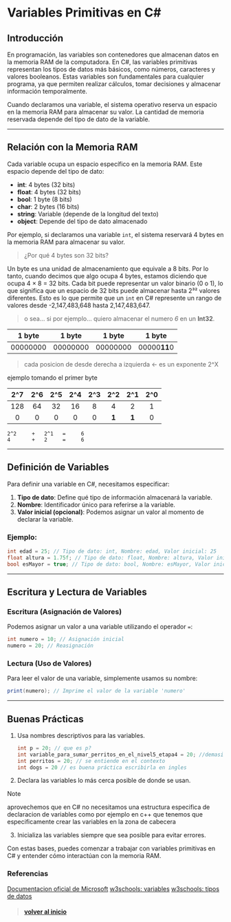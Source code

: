 # **Variables Primitivas en C#**

## **Introducción**

En programación, las variables son contenedores que almacenan datos en la memoria RAM de la computadora. En C#, las variables primitivas representan los tipos de datos más básicos, como números, caracteres y valores booleanos. Estas variables son fundamentales para cualquier programa, ya que permiten realizar cálculos, tomar decisiones y almacenar información temporalmente.

Cuando declaramos una variable, el sistema operativo reserva un espacio en la memoria RAM para almacenar su valor. La cantidad de memoria reservada depende del tipo de dato de la variable.

---

## **Relación con la Memoria RAM**

Cada variable ocupa un espacio específico en la memoria RAM. Este espacio depende del tipo de dato:

- **int**: 4 bytes (32 bits)
- **float**: 4 bytes (32 bits)
- **bool**: 1 byte (8 bits)
- **char**: 2 bytes (16 bits)
- **string**: Variable (depende de la longitud del texto)
- **object**: Depende del tipo de dato almacenado

Por ejemplo, si declaramos una variable `int`, el sistema reservará 4 bytes en la memoria RAM para almacenar su valor.

>  ¿Por qué 4 bytes son 32 bits?

Un byte es una unidad de almacenamiento que equivale a 8 bits. Por lo tanto, cuando decimos que algo ocupa 4 bytes, estamos diciendo que ocupa 4 × 8 = 32 bits. Cada bit puede representar un valor binario (0 o 1), lo que significa que un espacio de 32 bits puede almacenar hasta 2³² valores diferentes. Esto es lo que permite que un `int` en C# represente un rango de valores desde -2,147,483,648 hasta 2,147,483,647.


> o sea... si por ejemplo...
> quiero almacenar el numero _6_ en un **Int32**.

| 1 byte |1 byte | 1 byte | 1 byte |
| :-: | :-: | :-: | :-: |
| 00000000 | 00000000 | 00000000 | 00000**11**0 |

>cada posicion de desde derecha a izquierda <-
es un exponente 2^X

ejemplo tomando el primer byte

| 2^7 |2^6 |2^5 |2^4 |2^3 |2^2 |2^1 |2^0 |
| :-: | :-: | :-: | :-: | :-: | :-: | :-: | :-: |
| 128 | 64 | 32 | 16 | 8 | 4 | 2 | 1 |
| 0 | 0 | 0 | 0 |0 | **1** | **1** | 0 |

```
2^2     +   2^1   =     6
4       +   2     =     6
```


---

## **Definición de Variables**

Para definir una variable en C#, necesitamos especificar:

1. **Tipo de dato**: Define qué tipo de información almacenará la variable.
2. **Nombre**: Identificador único para referirse a la variable.
3. **Valor inicial (opcional)**: Podemos asignar un valor al momento de declarar la variable.

### Ejemplo:

```csharp
int edad = 25; // Tipo de dato: int, Nombre: edad, Valor inicial: 25
float altura = 1.75f; // Tipo de dato: float, Nombre: altura, Valor inicial: 1.75
bool esMayor = true; // Tipo de dato: bool, Nombre: esMayor, Valor inicial: true
```

---

## **Escritura y Lectura de Variables**

### Escritura (Asignación de Valores)

Podemos asignar un valor a una variable utilizando el operador `=`:

```csharp
int numero = 10; // Asignación inicial
numero = 20; // Reasignación
```

### Lectura (Uso de Valores)

Para leer el valor de una variable, simplemente usamos su nombre:

```csharp
print(numero); // Imprime el valor de la variable 'numero'
```

---

## **Buenas Prácticas**

1. Usa nombres descriptivos para las variables.
    ```csharp
    int p = 20; // que es p?
    int variable_para_sumar_perritos_en_el_nivel5_etapa4 = 20; //demasiado
    int perritos = 20; // se entiende en el contexto
    int dogs = 20 // es buena práctica escribirla en ingles
    ```
2. Declara las variables lo más cerca posible de donde se usan.
> [!NOTE] 
> aprovechemos que en C# no necesitamos una estructura especifica de declaracion de variables como por ejemplo en c++ que tenemos que especificamente crear las variables en la zona de cabecera 
3. Inicializa las variables siempre que sea posible para evitar errores.

Con estas bases, puedes comenzar a trabajar con variables primitivas en C# y entender cómo interactúan con la memoria RAM.

### Referencias
[Documentacion oficial de Microsoft](https://learn.microsoft.com/en-us/dotnet/csharp/language-reference/builtin-types/built-in-types)
[w3schools: variables](https://www.w3schools.com/cs/cs_variables.php)
[w3schools: tipos de datos](https://www.w3schools.com/cs/cs_data_types.php)

> #### [volver al inicio](../../README.md)
